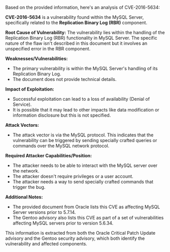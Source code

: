 Based on the provided information, here's an analysis of CVE-2016-5634:

**CVE-2016-5634** is a vulnerability found within the MySQL Server, specifically related to the **Replication Binary Log (RBR)** component.

**Root Cause of Vulnerability:**
The vulnerability lies within the handling of the Replication Binary Log (RBR) functionality in MySQL Server. The specific nature of the flaw isn't described in this document but it involves an unspecified error in the RBR component.

**Weaknesses/Vulnerabilities:**
- The primary vulnerability is within the MySQL Server's handling of its Replication Binary Log.
- The document does not provide technical details.

**Impact of Exploitation:**
- Successful exploitation can lead to a loss of availability (Denial of Service).
- It is possible that it may lead to other impacts like data modification or information disclosure but this is not specified.

**Attack Vectors:**
- The attack vector is via the MySQL protocol. This indicates that the vulnerability can be triggered by sending specially crafted queries or commands over the MySQL network protocol.

**Required Attacker Capabilities/Position:**
- The attacker needs to be able to interact with the MySQL server over the network.
- The attacker doesn't require privileges or a user account.
- The attacker needs a way to send specially crafted commands that trigger the bug.

**Additional Notes:**
-   The provided document from Oracle lists this CVE as affecting MySQL Server versions prior to 5.7.14.
-   The Gentoo advisory also lists this CVE as part of a set of vulnerabilities affecting MySQL servers prior to version 5.6.34.

This information is extracted from both the Oracle Critical Patch Update advisory and the Gentoo security advisory, which both identify the vulnerability and affected components.